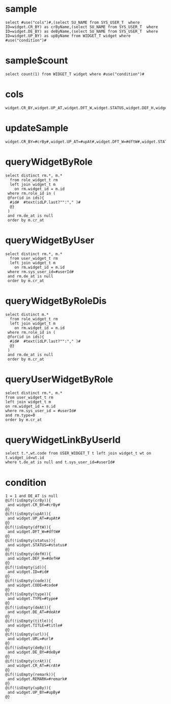 sample
===

	select #use("cols")#,(select SU_NAME from SYS_USER_T  where ID=widget.CR_BY) as crByName,(select SU_NAME from SYS_USER_T  where ID=widget.DE_BY) as deByName,(select SU_NAME from SYS_USER_T  where ID=widget.UP_BY) as upByName from WIDGET_T widget where  #use("condition")#

sample$count
===
    select count(1) from WIDGET_T widget where #use("condition")#

cols
===
	widget.CR_BY,widget.UP_AT,widget.DFT_W,widget.STATUS,widget.DEF_H,widget.ID,widget.CODE,widget.TYPE,widget.DE_AT,widget.TITLE,widget.URL,widget.DE_BY,widget.CR_AT,widget.REMARK,widget.UP_BY

updateSample
===

	widget.CR_BY=#crBy#,widget.UP_AT=#upAt#,widget.DFT_W=#dftW#,widget.STATUS=#status#,widget.DEF_H=#defH#,widget.ID=#id#,widget.CODE=#code#,widget.TYPE=#type#,widget.DE_AT=#deAt#,widget.TITLE=#title#,widget.URL=#url#,widget.DE_BY=#deBy#,widget.CR_AT=#crAt#,widget.REMARK=#remark#,widget.UP_BY=#upBy#

queryWidgetByRole
=== 
    select distinct rm.*, m.*
      from role_widget_t rm
      left join widget_t m
        on rm.widget_id = m.id
     where rm.role_id in (
     @for(id in ids){
      #id#  #text(idLP.last?"":"," )#
      @}
     )
     and rm.de_at is null
     order by m.cr_at
     
queryWidgetByUser
=== 
    select distinct rm.*, m.*
      from user_widget_t rm
      left join widget_t m
        on rm.widget_id = m.id
     where rm.sys_user_id=#userId#
     and rm.de_at is null
     order by m.cr_at
     
queryWidgetByRoleDis
=== 
    select distinct m.*
      from role_widget_t rm
      left join widget_t m
        on rm.widget_id = m.id
     where rm.role_id in (
     @for(id in ids){
      #id#  #text(idLP.last?"":"," )#
      @}
     )
     and rm.de_at is null
     order by m.cr_at
     
queryUserWidgetByRole
=== 
    select distinct rm.*, m.*
    from user_widget_t rm
    left join widget_t m
    on rm.widget_id = m.id
    where rm.sys_user_id = #userId#
    and rm.type=0
    order by m.cr_at

queryWidgetLinkByUserId
===
    select t.*,wt.code from USER_WIDGET_T t left join widget_t wt on t.widget_id=wt.id 
    where t.de_at is null and t.sys_user_id=#userId#

condition
===

	1 = 1 and DE_AT is null
	@if(!isEmpty(crBy)){
	 and widget.CR_BY=#crBy#
	@}
	@if(!isEmpty(upAt)){
	 and widget.UP_AT=#upAt#
	@}
	@if(!isEmpty(dftW)){
	 and widget.DFT_W=#dftW#
	@}
	@if(!isEmpty(status)){
	 and widget.STATUS=#status#
	@}
	@if(!isEmpty(defH)){
	 and widget.DEF_H=#defH#
	@}
	@if(!isEmpty(id)){
	 and widget.ID=#id#
	@}
	@if(!isEmpty(code)){
	 and widget.CODE=#code#
	@}
	@if(!isEmpty(type)){
	 and widget.TYPE=#type#
	@}
	@if(!isEmpty(deAt)){
	 and widget.DE_AT=#deAt#
	@}
	@if(!isEmpty(title)){
	 and widget.TITLE=#title#
	@}
	@if(!isEmpty(url)){
	 and widget.URL=#url#
	@}
	@if(!isEmpty(deBy)){
	 and widget.DE_BY=#deBy#
	@}
	@if(!isEmpty(crAt)){
	 and widget.CR_AT=#crAt#
	@}
	@if(!isEmpty(remark)){
	 and widget.REMARK=#remark#
	@}
	@if(!isEmpty(upBy)){
	 and widget.UP_BY=#upBy#
	@}



